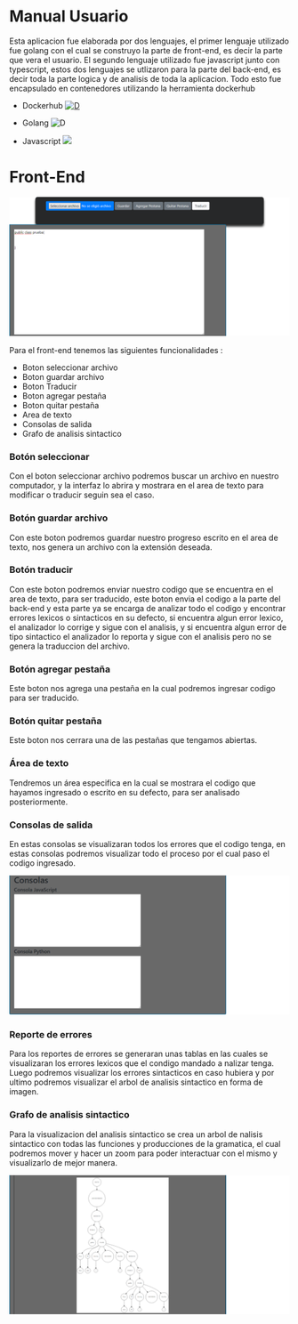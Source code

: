 # Manual Usuario


Esta aplicacion fue elaborada por dos lenguajes, el primer lenguaje utilizado fue golang con el cual se construyo la parte de front-end, es decir la parte que vera el usuario.
El segundo lenguaje utilizado fue javascript junto con typescript, estos dos lenguajes se utlizaron para la parte del back-end, es decir toda la parte logica y de analisis de toda la aplicacion.
Todo esto fue encapsulado en contenedores utilizando la herramienta dockerhub

  - Dockerhub
   [![D](https://www.fogits.com/wp-content/uploads/2019/10/docker-logo-png.png)](https://hub.docker.com/repository/registry-1.docker.io/vernik22/proyecto2vernikyaxon/tags?page=1)

  - Golang
   ![D](https://geekflare.com/wp-content/uploads/2020/07/Go-Logo_Aqua-e1595512116516-600x270.png )


  - Javascript
  ![](https://desarrolloweb.com/storage/serie_images/javascript.png)

# Front-End
![D](./imagenes/Front-end1.png)


Para el front-end tenemos las siguientes funcionalidades :
  - Boton seleccionar archivo
  - Boton guardar archivo
  - Boton Traducir
  - Boton agregar pestaña
  - Boton quitar pestaña
  - Area de texto
  - Consolas de salida
  - Grafo de analisis sintactico

### Botón seleccionar
Con el boton seleccionar archivo podremos buscar un archivo en nuestro computador, y la interfaz lo abrira y mostrara en el area de texto para modificar o traducir seguin sea el caso.

### Botón guardar archivo
Con este boton podremos guardar nuestro progreso escrito en el area de texto, nos genera un archivo con la extensión deseada.

### Botón traducir
Con este boton podremos enviar nuestro codigo que se encuentra en el area de texto, para ser traducido, este boton envia el codigo a la parte del back-end y esta parte ya se encarga de analizar todo el codigo y encontrar errores lexicos o sintacticos en su defecto, si encuentra algun error lexico, el analizador lo corrige y sigue con el analisis, y si encuentra algun error de tipo sintactico el analizador lo reporta y sigue con el analisis pero no se genera la traduccion del archivo.

### Botón agregar pestaña
Este boton nos agrega una pestaña en la cual podremos ingresar codigo para ser traducido.
### Botón quitar pestaña
Este boton nos cerrara una de las pestañas que tengamos abiertas.
### Área de texto
Tendremos un área especifica en la cual se mostrara el codigo que hayamos ingresado o escrito en su defecto, para ser analisado posteriormente.

### Consolas de salida
En estas consolas se visualizaran todos los errores que el codigo tenga, en estas consolas podremos visualizar todo el proceso por el cual paso el codigo ingresado.

![D](./imagenes/Front-end2.png)

### Reporte de errores
Para los reportes de errores se generaran unas tablas en las cuales se visualizaran los errores lexicos que el condigo mandado a nalizar tenga. 
Luego podremos visualizar los errores sintacticos en caso hubiera y por ultimo podremos visualizar el arbol de analisis sintactico en forma de imagen.

### Grafo de analisis sintactico
Para la visualizacion del analisis sintactico se crea un arbol de nalisis sintactico con todas las funciones y producciones de la gramatica, el cual podremos mover y hacer un zoom para poder interactuar con el mismo y visualizarlo de mejor manera.

![D](./imagenes/Grafo.png)